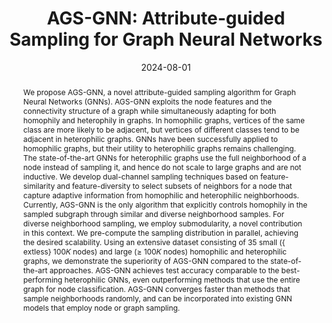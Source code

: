 ---
title: "AGS-GNN: Attribute-guided Sampling for Graph Neural Networks"
collection: publications
permalink: /publication/2024-08-01-AGS-GNN-Attribute-guided-Sampling-for-Graph-Neural-Networks
date: 2024-08-01
venue: 'In the proceedings of Proceedings of the 30th ACM SIGKDD Conference on Knowledge Discovery and Data Mining'
link: 'https://dl.acm.org/doi/10.1145/3637528.3671940'
citation: ' Siddhartha Shankar Das,  S M Ferdous,  Mahantesh M. Halappanavar,  Edoardo Serra,  Alex Pothen, &quot;AGS-GNN: Attribute-guided Sampling for Graph Neural Networks.&quot; In the proceedings of Proceedings of the 30th ACM SIGKDD Conference on Knowledge Discovery and Data Mining, 2024.'
abstract: "We propose AGS-GNN, a novel attribute-guided sampling algorithm for Graph Neural Networks (GNNs). AGS-GNN exploits the node features and the connectivity structure of a graph while simultaneously adapting for both homophily and heterophily in graphs. In homophilic graphs, vertices of the same class are more likely to be adjacent, but vertices of different classes tend to be adjacent in heterophilic graphs. GNNs have been successfully applied to homophilic graphs, but their utility to heterophilic graphs remains challenging. The state-of-the-art GNNs for heterophilic graphs use the full neighborhood of a node instead of sampling it, and hence do not scale to large graphs and are not inductive. We develop dual-channel sampling techniques based on feature-similarity and feature-diversity to select subsets of neighbors for a node that capture adaptive information from homophilic and heterophilic neighborhoods. Currently, AGS-GNN is the only algorithm that explicitly controls homophily in the sampled subgraph through similar and diverse neighborhood samples. For diverse neighborhood sampling, we employ submodularity, a novel contribution in this context. We pre-compute the sampling distribution in parallel, achieving the desired scalability. Using an extensive dataset consisting of 35 small ({\textless} 100𝐾 nodes) and large (≥ 100𝐾 nodes) homophilic and heterophilic graphs, we demonstrate the superiority of AGS-GNN compared to the state-of-the-art approaches. AGS-GNN achieves test accuracy comparable to the best-performing heterophilic GNNs, even outperforming methods that use the entire graph for node classification. AGS-GNN converges faster than methods that sample neighborhoods randomly, and can be incorporated into existing GNN models that employ node or graph sampling."
paperurl: "/files/pdf/papers/Das et al_2024_AGS-GNN.pdf"
---